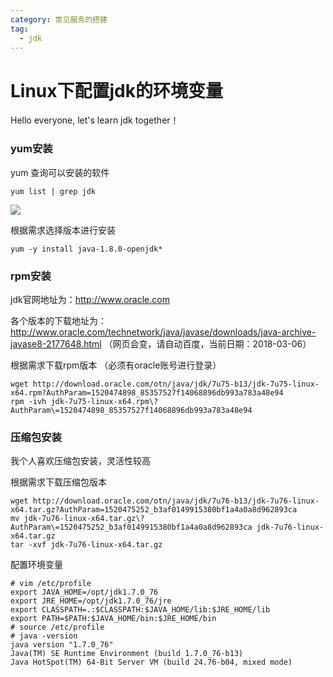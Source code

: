 ```yaml
---
category: 常见服务的搭建
tag:
  - jdk
---
```


# Linux下配置jdk的环境变量

Hello everyone, let's learn jdk together！

### yum安装

yum 查询可以安装的软件

```
yum list | grep jdk
```

![](https://clay-blog.oss-cn-shanghai.aliyuncs.com/img/jdk1.png)

根据需求选择版本进行安装

```
yum -y install java-1.8.0-openjdk* 
```

### rpm安装

jdk官网地址为：http://www.oracle.com

各个版本的下载地址为：http://www.oracle.com/technetwork/java/javase/downloads/java-archive-javase8-2177648.html   （网页会变，请自动百度，当前日期：2018-03-06）

根据需求下载rpm版本  （必须有oracle账号进行登录）

```
wget http://download.oracle.com/otn/java/jdk/7u75-b13/jdk-7u75-linux-x64.rpm?AuthParam=1520474898_85357527f14068896db993a783a48e94
rpm -ivh jdk-7u75-linux-x64.rpm\?AuthParam\=1520474898_85357527f14068896db993a783a48e94 
```

### 压缩包安装

我个人喜欢压缩包安装，灵活性较高

根据需求下载压缩包版本

```
wget http://download.oracle.com/otn/java/jdk/7u76-b13/jdk-7u76-linux-x64.tar.gz?AuthParam=1520475252_b3af0149915380bf1a4a0a8d962893ca
mv jdk-7u76-linux-x64.tar.gz\?AuthParam\=1520475252_b3af0149915380bf1a4a0a8d962893ca jdk-7u76-linux-x64.tar.gz
tar -xvf jdk-7u76-linux-x64.tar.gz
```

配置环境变量

```
# vim /etc/profile
export JAVA_HOME=/opt/jdk1.7.0_76
export JRE_HOME=/opt/jdk1.7.0_76/jre
export CLASSPATH=.:$CLASSPATH:$JAVA_HOME/lib:$JRE_HOME/lib
export PATH=$PATH:$JAVA_HOME/bin:$JRE_HOME/bin
# source /etc/profile
# java -version
java version "1.7.0_76"
Java(TM) SE Runtime Environment (build 1.7.0_76-b13)
Java HotSpot(TM) 64-Bit Server VM (build 24.76-b04, mixed mode)
```